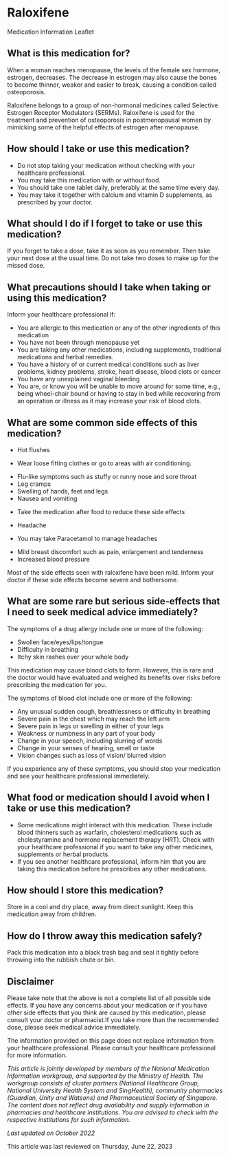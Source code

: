 # Raloxifene

Medication Information Leaflet

What is this medication for?
----------------------------

When a woman reaches menopause, the levels of the female sex hormone, estrogen, decreases. The decrease in estrogen may also cause the bones to become thinner, weaker and easier to break, causing a condition called osteoporosis.

Raloxifene belongs to a group of non-hormonal medicines called Selective Estrogen Receptor Modulators (SERMs). Raloxifene is used for the treatment and prevention of osteoporosis in postmenopausal women by mimicking some of the helpful effects of estrogen after menopause.

How should I take or use this medication?
-----------------------------------------

* Do not stop taking your medication without checking with your healthcare professional.
* You may take this medication with or without food.
* You should take one tablet daily, preferably at the same time every day.
* You may take it together with calcium and vitamin D supplements, as prescribed by your doctor.

What should I do if I forget to take or use this medication?
------------------------------------------------------------

If you forget to take a dose, take it as soon as you remember. Then take your next dose at the usual time. Do not take two doses to make up for the missed dose.

What precautions should I take when taking or using this medication?
--------------------------------------------------------------------

Inform your healthcare professional if:

* You are allergic to this medication or any of the other ingredients of this medication
* You have not been through menopause yet
* You are taking any other medications, including supplements, traditional medications and herbal remedies.
* You have a history of or current medical conditions such as liver problems, kidney problems, stroke, heart disease, blood clots or cancer
* You have any unexplained vaginal bleeding
* You are, or know you will be unable to move around for some time, e.g., being wheel-chair bound or having to stay in bed while recovering from an operation or illness as it may increase your risk of blood clots.

What are some common side effects of this medication?
-----------------------------------------------------

* Hot flushes

+ Wear loose fitting clothes or go to areas with air conditioning.

* Flu-like symptoms such as stuffy or runny nose and sore throat
* Leg cramps
* Swelling of hands, feet and legs
* Nausea and vomiting

+ Take the medication after food to reduce these side effects

* Headache

+ You may take Paracetamol to manage headaches

* Mild breast discomfort such as pain, enlargement and tenderness
* Increased blood pressure

Most of the side effects seen with raloxifene have been mild. Inform your doctor if these side effects become severe and bothersome.

What are some rare but serious side-effects that I need to seek medical advice immediately?
-------------------------------------------------------------------------------------------

The symptoms of a drug allergy include one or more of the following:

* Swollen face/eyes/lips/tongue
* Difficulty in breathing
* Itchy skin rashes over your whole body

This medication may cause blood clots to form. However, this is rare and the doctor would have evaluated and weighed its benefits over risks before prescribing the medication for you.

The symptoms of blood clot include one or more of the following:

* Any unusual sudden cough, breathlessness or difficulty in breathing
* Severe pain in the chest which may reach the left arm
* Severe pain in legs or swelling in either of your legs
* Weakness or numbness in any part of your body
* Change in your speech, including slurring of words
* Change in your senses of hearing, smell or taste
* Vision changes such as loss of vision/ blurred vision

If you experience any of these symptoms, you should stop your medication and see your healthcare professional immediately.

What food or medication should I avoid when I take or use this medication?
--------------------------------------------------------------------------

* Some medications might interact with this medication. These include blood thinners such as warfarin, cholesterol medications such as cholestyramine and hormone replacement therapy (HRT). Check with your healthcare professional if you want to take any other medicines, supplements or herbal products.
* If you see another healthcare professional, inform him that you are taking this medication before he prescribes any other medications.

How should I store this medication?
-----------------------------------

Store in a cool and dry place, away from direct sunlight. Keep this medication away from children.

How do I throw away this medication safely?
-------------------------------------------

Pack this medication into a black trash bag and seal it tightly before throwing into the rubbish chute or bin.

Disclaimer
----------

Please take note that the above is not a complete list of all possible side effects. If you have any concerns about your medication or if you have other side effects that you think are caused by this medication, please consult your doctor or pharmacist.If you take more than the recommended dose, please seek medical advice immediately.

The information provided on this page does not replace information from your healthcare professional. Please consult your healthcare professional for more information.

*This article is jointly developed by members of the National Medication Information workgroup, and supported by the Ministry of Health. The workgroup consists of cluster partners (National Healthcare Group, National University Health System and SingHealth), community pharmacies (Guardian, Unity and Watsons) and Pharmaceutical Society of Singapore. The content does not reflect drug availability and supply information in pharmacies and healthcare institutions. You are advised to check with the respective institutions for such information.*

*Last updated on October 2022*

  
  

This article was last reviewed on
Thursday, June 22, 2023